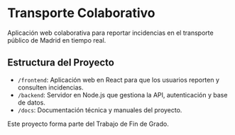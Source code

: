 # Transporte Colaborativo

Aplicación web colaborativa para reportar incidencias en el transporte público de Madrid en tiempo real.

## Estructura del Proyecto

- `/frontend`: Aplicación web en React para que los usuarios reporten y consulten incidencias.
- `/backend`: Servidor en Node.js que gestiona la API, autenticación y base de datos.
- `/docs`: Documentación técnica y manuales del proyecto.

Este proyecto forma parte del Trabajo de Fin de Grado.
